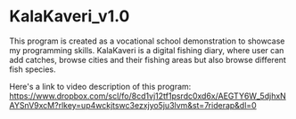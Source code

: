 # KalaKaveri_v1.0
This program is created as a vocational school demonstration to showcase my programming skills. KalaKaveri is a digital fishing diary, where user can add catches, browse cities and their fishing areas but also browse different fish species.

Here's a link to video description of this program: https://www.dropbox.com/scl/fo/8cd1vj12tf1psrdc0xd6x/AEGTY6W_5djhxNAYSnV9xcM?rlkey=up4wckjtswc3ezxjyo5ju3lvm&st=7riderap&dl=0

